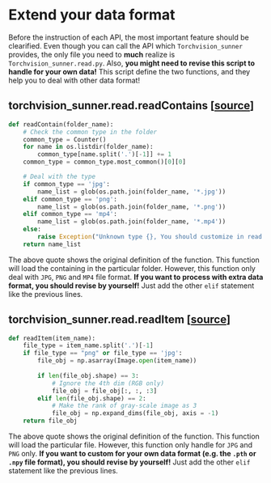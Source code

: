 # Extend your data format

Before the instruction of each API, the most important feature should be clearified. Even though you can call the API which ``Torchvision_sunner`` provides, the only file you need to **much** realize is ``Torchvision_sunner.read.py``. Also, **you might need to revise this script to handle for your own data!** This script define the two functions, and they help you to deal with other data format!

## torchvision_sunner.read.readContains [[source](https://github.com/SunnerLi/Torchvision_sunner/blob/master/torchvision_sunner/read.py#L14)]

```python
def readContain(folder_name):
    # Check the common type in the folder
    common_type = Counter()
    for name in os.listdir(folder_name):
        common_type[name.split('.')[-1]] += 1
    common_type = common_type.most_common()[0][0]

    # Deal with the type
    if common_type == 'jpg':
        name_list = glob(os.path.join(folder_name, '*.jpg'))
    elif common_type == 'png':
        name_list = glob(os.path.join(folder_name, '*.png'))
    elif common_type == 'mp4':
        name_list = glob(os.path.join(folder_name, '*.mp4'))
    else:
        raise Exception("Unknown type {}, You should customize in read.py".format(common_type))
    return name_list

```
The above quote shows the original definition of the function. This function will load the containing in the particular folder. However, this function only deal with ``JPG``, ``PNG`` and ``MP4`` file format. **If you want to process with extra data format, you should revise by yourself!** Just add the other ``elif`` statement like the previous lines.

## torchvision_sunner.read.readItem [[source](https://github.com/SunnerLi/Torchvision_sunner/blob/master/torchvision_sunner/read.py#L42)]

```python
def readItem(item_name):
    file_type = item_name.split('.')[-1]
    if file_type == "png" or file_type == 'jpg':
        file_obj = np.asarray(Image.open(item_name))
        
        if len(file_obj.shape) == 3:
            # Ignore the 4th dim (RGB only)
            file_obj = file_obj[:, :, :3]
        elif len(file_obj.shape) == 2:
            # Make the rank of gray-scale image as 3
            file_obj = np.expand_dims(file_obj, axis = -1)
    return file_obj
``` 
The above quote shows the original definition of the function. This function will load the particular file. However, this function only handle for ``JPG`` and ``PNG`` only. **If you want to custom for your own data format (e.g. the ``.pth`` or ``.npy`` file format), you should revise by yourself!** Just add the other ``elif`` statement like the previous lines.
